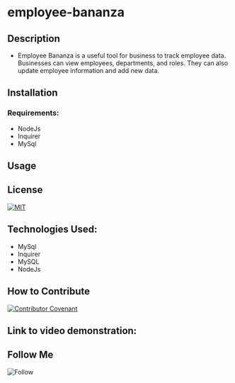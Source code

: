 # employee-bananza

## Description

- Employee Bananza is a useful tool for business to track employee data. Businesses can view employees, departments, and roles. They can also update employee information and add new data.

## Installation

### Requirements:

- NodeJs
- Inquirer
- MySql

## Usage

## License

[![MIT](https://img.shields.io/npm/l/mit-license)](./license/MIT_license.md)

## Technologies Used:

- MySql
- Inquirer
- MySQL
- NodeJs

## How to Contribute

[![Contributor Covenant](https://img.shields.io/badge/Contributor%20Covenant-2.1-4baaaa.svg)](./license/code_of_conduct.md)

## Link to video demonstration:

## Follow Me

![Follow](https://img.shields.io/github/followers/petehodnefield?label=Follow%20Me&style=social)
